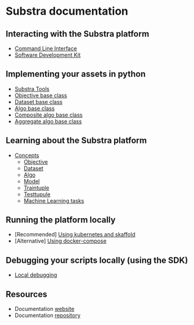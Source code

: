 # Substra documentation

## Interacting with the Substra platform

- [Command Line Interface](../references/cli.md)
- [Software Development Kit](../references/sdk.md)

## Implementing your assets in python

- [Substra Tools](https://github.com/SubstraFoundation/substra-tools)
- [Objective base class](https://github.com/SubstraFoundation/substra-tools/blob/dev/docs/api.md#metrics)
- [Dataset base class](https://github.com/SubstraFoundation/substra-tools/blob/dev/docs/api.md#opener)
- [Algo base class](https://github.com/SubstraFoundation/substra-tools/blob/master/docs/api.md#algo)
- [Composite algo base class](https://github.com/SubstraFoundation/substra-tools/blob/master/docs/api.md#compositealgo)
- [Aggregate algo base class](https://github.com/SubstraFoundation/substra-tools/blob/master/docs/api.md#aggregatealgo)

## Learning about the Substra platform

- [Concepts](https://doc.substra.ai/platform_description/concepts.html)
  - [Objective](https://doc.substra.ai/platform_description/concepts.html#objective)
  - [Dataset](https://doc.substra.ai/platform_description/concepts.html#dataset)
  - [Algo](https://doc.substra.ai/platform_description/concepts.html#algo)
  - [Model](https://doc.substra.ai/platform_description/concepts.html#model)
  - [Traintuple](https://doc.substra.ai/platform_description/concepts.html#traintuple)
  - [Testtupule](https://doc.substra.ai/platform_description/concepts.html#testtuple)
  - [Machine Learning tasks](https://doc.substra.ai/platform_description/concepts.html#machine-learning-tasks)

## Running the platform locally

- [Recommended] [Using kubernetes and skaffold](https://doc.substra.ai/getting_started/installation/local_install_skaffold.html)
- [Alternative] [Using docker-compose](https://doc.substra.ai/getting_started/installation/local_install_docker_compose.html)

## Debugging your scripts locally (using the SDK)

- [Local debugging](./local_debugging.md)

## Resources

- Documentation [website](https://doc.substra.ai)
- Documentation [repository](https://github.com/SubstraFoundation/substra-documentation)
